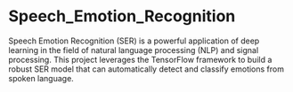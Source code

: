 # Speech_Emotion_Recognition
Speech Emotion Recognition (SER) is a powerful application of deep learning in the field of natural language processing (NLP) and signal processing. This project leverages the TensorFlow framework to build a robust SER model that can automatically detect and classify emotions from spoken language.
